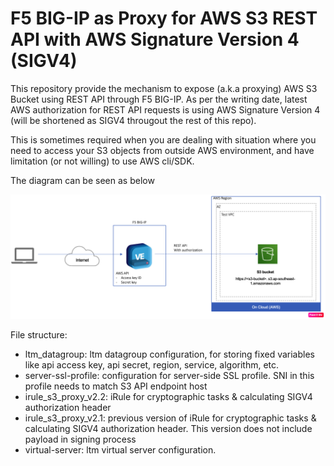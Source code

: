 # **F5 BIG-IP as Proxy for AWS S3 REST API with AWS Signature Version 4 (SIGV4)**

This repository provide the mechanism to expose (a.k.a proxying) AWS S3 Bucket using REST API through F5 BIG-IP.
As per the writing date, latest AWS authorization for REST API requests is using AWS Signature Version 4 (will be shortened as SIGV4 througout the rest of this repo).

This is sometimes required when you are dealing with situation where you need to access your S3 objects from outside AWS environment, and have limitation (or not willing) to use AWS cli/SDK.

The diagram can be seen as below

![alt text](https://github.com/doddywid/F5-BIG-IP-to-proxy-AWS-SIGV4-S3-REST-API-with-AWS-Signature-Version-4/blob/main/topology.png)

File structure:
- ltm_datagroup: ltm datagroup configuration, for storing fixed variables like api access key, api secret, region, service, algorithm, etc.
- server-ssl-profile: configuration for server-side SSL profile. SNI in this profile needs to match S3 API endpoint host
- irule_s3_proxy_v2.2: iRule for cryptographic tasks & calculating SIGV4 authorization header
- irule_s3_proxy_v2.1: previous version of iRule for cryptographic tasks & calculating SIGV4 authorization header. This version does not include payload in signing process
- virtual-server: ltm virtual server configuration.
